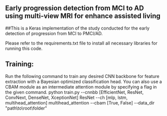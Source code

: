 ## Early progression detection from MCI to AD using multi-view MRI for enhance assisted living 

##This is a Keras implementation of the study conducted for the early detection of progression from MCI to PMCI/AD.

Please refer to the requirements.txt file to install all necessary libraries for running this code.

## Training:
Run the following command to train any desired CNN backbone for feature extraction with a Bayesian optimized classification head. You can also use a CBAM module as an intermediate attention module by specifying a flag in the given command.
python train.py --cnnbb [EfficientNet, ResNet, ConvNext, DenseNet, XceptionNet] ResNet --ch [mlp, lstm, multihead_attention] multihead_attention --cbam [True, False] --data_dir "path\to\root\folder"

